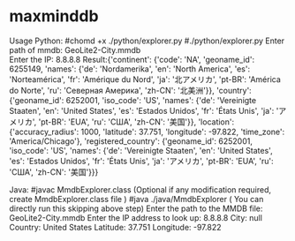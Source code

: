 # maxminddb

Usage
Python: 
    #chomd +x ./python/explorer.py
    #./python/explorer.py
    Enter path of mmdb: GeoLite2-City.mmdb  
    Enter the IP: 8.8.8.8
    Result:{'continent': {'code': 'NA', 'geoname_id': 6255149, 'names': {'de': 'Nordamerika', 'en': 'North America', 'es': 'Norteamérica', 'fr': 'Amérique du Nord', 'ja': '北アメリカ', 'pt-BR': 'América do Norte', 'ru': 'Северная Америка', 'zh-CN': '北美洲'}}, 'country': {'geoname_id': 6252001, 'iso_code': 'US', 'names': {'de': 'Vereinigte Staaten', 'en': 'United States', 'es': 'Estados Unidos', 'fr': 'États Unis', 'ja': 'アメリカ', 'pt-BR': 'EUA', 'ru': 'США', 'zh-CN': '美国'}}, 'location': {'accuracy_radius': 1000, 'latitude': 37.751, 'longitude': -97.822, 'time_zone': 'America/Chicago'}, 'registered_country': {'geoname_id': 6252001, 'iso_code': 'US', 'names': {'de': 'Vereinigte Staaten', 'en': 'United States', 'es': 'Estados Unidos', 'fr': 'États Unis', 'ja': 'アメリカ', 'pt-BR': 'EUA', 'ru': 'США', 'zh-CN': '美国'}}}
    
Java:
    #javac MmdbExplorer.class  (Optional if any modification required, create MmdbExplorer.class file )
    #java ./java/MmdbExplorer  ( You can directly run this skipping above step)
    Enter the path to the MMDB file:
    GeoLite2-City.mmdb
    Enter the IP address to look up:
    8.8.8.8
    City: null
    Country: United States
    Latitude: 37.751
    Longitude: -97.822


